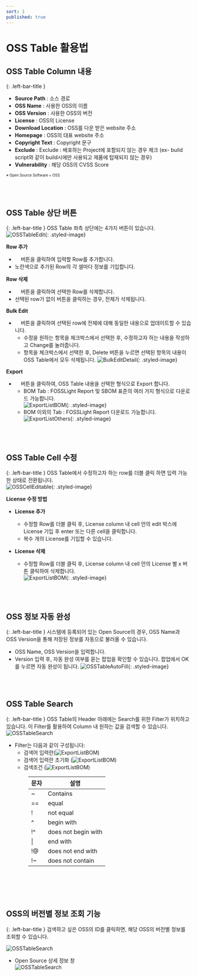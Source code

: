```yaml
---
sort: 1
published: true
---
```


# OSS Table 활용법

## OSS Table Column 내용
{: .left-bar-title }
- **Source Path** : 소스 경로 
- **OSS Name** : 사용한 OSS의 이름
- **OSS Version** : 사용한 OSS의 버전
- **License** : OSS의 License
- **Download Location** : OSS를 다운 받은 website 주소
- **Homepage** : OSS의 대표 website 주소
- **Copyright Text** : Copyright 문구
- **Exclude** : Exclude : 배포하는 Project에 포함되지 않는 경우 체크 (ex- build script와 같이 build시에만 사용되고 제품에 탑재되지 않는 경우)
- **Vulnerability** : 해당 OSS의 CVSS Score  
<th scope="col"><span style="font-size: 0.7em;">※ Open Source Software = OSS</span></th>
<br><br><br><br>


## OSS Table 상단 버튼
{: .left-bar-title }
  OSS Table 좌측 상단에는 4가지 버튼이 있습니다.    
  ![OSSTableEdit](../../images/common/oss_table_functions/oss_table_edit.png){: .styled-image}

**Row 추가**
  - <img src="../../images/common/oss_table_buttons/plus.png" width="12" height="16" /> 버튼을 클릭하여 입력할 Row를 추가합니다. 
  - 노란색으로 추가된 Row의 각 셀마다 정보를 기입합니다. 
  

**Row 삭제** 
  - <img src="../../images/common/oss_table_buttons/trash_can.png" width="12" height="16" /> 버튼을 클릭하여 선택한 Row를 삭제합니다.
  - 선택된 row가 없이 버튼을 클릭하는 경우, 전체가 삭제됩니다.  

**Bulk Edit** 
 - <img src="../../images/common/oss_table_buttons/bulk_edit.png" width="12" height="16" />  버튼을 클릭하여 선택된 row에 전체에 대해 동일한 내용으로 업데이트할 수 있습니다.  
    - 수정을 원하는 항목을 체크박스에서 선택한 후, 수정하고자 하는 내용을 작성하고 Change를 눌러줍니다.  
    - 항목을 체크박스에서 선택한 후, Delete 버튼을 누르면 선택된 항목의 내용이 OSS Table에서 모두 삭제됩니다. 
        ![BulkEditDetail](../../images/common/oss_table_buttons/bulk_edit_detail.png){: .styled-image}  

**Export**
- <img src="../../images/common/oss_table_buttons/download.png" width="12" height="16" /> 버튼을 클릭하여, OSS Table 내용을 선택한 형식으로 Export 합니다. 
    - BOM Tab : FOSSLight Report 및 SBOM 표준의 여러 가지 형식으로 다운로드 가능합니다.  
    ![ExportListBOM](../../images/common/oss_table_buttons/export_popup_2.png){: .styled-image}    
    - BOM 이외의 Tab : FOSSLight Report 다운로드 가능합니다.  
    ![ExportListOthers](../../images/common/oss_table_buttons/export_popup_1.png){: .styled-image}<br><br><br><br>  

## OSS Table Cell 수정
{: .left-bar-title }
OSS Table에서 수정하고자 하는 row를 더블 클릭 하면 입력 가능한 상태로 전환됩니다.  
![OSSCellEditable](../../images/common/oss_table_functions/oss_cell_editable.png){: .styled-image}  

**License 수정 방법**
- **License 추가** 
  - 수정할 Row를 더블 클릭 후, License column 내 cell 안의 edit 박스에 License 기입 후 enter 또는 다른 cell을 클릭합니다.  
  - 복수 개의 License를 기입할 수 있습니다.   

- **License 삭제** 
  - 수정할 Row를 더블 클릭 후, License column 내 cell 안의 License 별 x 버튼 클릭하여 삭제합니다.   
  ![ExportListBOM](../../images/common/oss_table_buttons/license_delete.png){: .styled-image}<br><br><br><br>    


## OSS 정보 자동 완성
{: .left-bar-title }
시스템에 등록되어 있는 Open Source의 경우, OSS Name과 OSS Version을 통해 저장된 정보를 자동으로 불러올 수 있습니다.
- OSS Name, OSS Version을 입력합니다.
- Version 입력 후, 자동 완성 여부를 묻는 팝업을 확인할 수 있습니다. 팝업에서 OK를 누르면 자동 완성이 됩니다.
![OSSTableAutoFill](../../images/common/oss_table_functions/oss_table_autofill.png){: .styled-image}<br><br><br><br>

## OSS Table Search
{: .left-bar-title }
OSS Table의 Header 아래에는 Search를 위한 Filter가 위치하고 있습니다. 이 Filter를 활용하여 Column 내 원하는 값을 검색할 수 있습니다.
![OSSTableSearch](../../images/common/oss_table_functions/oss_table_search.png)
- Filter는 다음과 같이 구성됩니다:  
  - 검색어 입력란(![ExportListBOM](../../images/common/oss_table_buttons/search_input.png))  
  - 검색어 입력란 초기화 (![ExportListBOM](../../images/common/oss_table_buttons/search_reset.png))
  - 검색조건 (![ExportListBOM](../../images/common/oss_table_buttons/search_condition.png)) 
<table style="margin-left: 60px;">
  <thead>
      <tr>
          <th scope="col"><strong>문자</strong></th>
          <th scope="col" style="text-align: center;"><strong>설명</strong></th>
      </tr>
  </thead>
  <tbody>
      <tr>
          <td>~</td>
          <td>Contains</td>
      </tr>
      <tr>
          <td>==</td>
          <td>equal</td>
      </tr>
      <tr>
          <td>!</td>
          <td>not equal</td>
      </tr>
      <tr>
          <td>^</td>
          <td>begin with</td>
      </tr>
      <tr>
          <td>!^</td>
          <td>does not begin with</td>
      </tr>
      <tr>
          <td>|</td>
          <td>end with</td>
      </tr>
      <tr>
          <td>!@</td>
          <td>does not end with</td>
      </tr>
      <tr>
          <td>!~</td>
          <td>does not contain</td>
      </tr>
  </tbody>
</table> <br><br><br><br>


## OSS의 버전별 정보 조회 기능
{: .left-bar-title }
검색하고 싶은 OSS의 ID를 클릭하면, 해당 OSS의 버전별 정보를 조회할 수 있습니다.

![OSSTableSearch](../../images/common/oss_table_functions/oss_version_detail.png)  
- Open Source 상세 정보 창<br/>
  ![OSSTableSearch](../../images/common/oss_table_functions/oss_version_detail_popup.png)  
